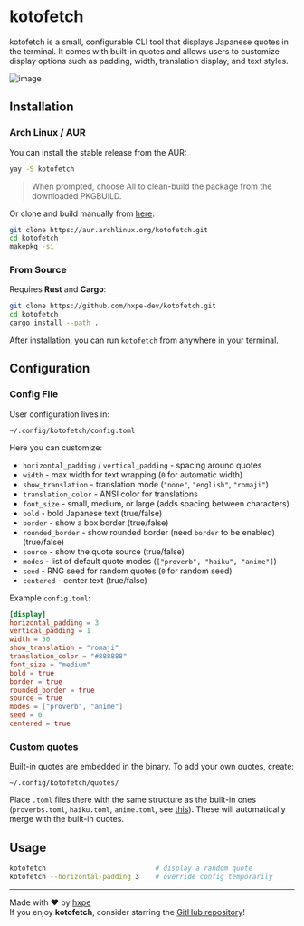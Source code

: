 # kotofetch

kotofetch is a small, configurable CLI tool that displays Japanese quotes in the terminal. It comes with built-in quotes and allows users to customize display options such as padding, width, translation display, and text styles.

![image](./images/03.jpg)

## Installation

### Arch Linux / AUR
You can install the stable release from the AUR:

```bash
yay -S kotofetch
```

> When prompted, choose All to clean-build the package from the downloaded PKGBUILD.

Or clone and build manually from [here](https://aur.archlinux.org/packages/kotofetch):
```bash
git clone https://aur.archlinux.org/kotofetch.git
cd kotofetch
makepkg -si
```

### From Source
Requires **Rust** and **Cargo**:

```bash
git clone https://github.com/hxpe-dev/kotofetch.git
cd kotofetch
cargo install --path .
```

After installation, you can run `kotofetch` from anywhere in your terminal.

## Configuration

### Config File

User configuration lives in:

```
~/.config/kotofetch/config.toml
```

Here you can customize:
- `horizontal_padding` / `vertical_padding` - spacing around quotes
- `width` - max width for text wrapping (`0` for automatic width)
- `show_translation` - translation mode (`"none"`, `"english"`, `"romaji"`)
- `translation_color` - ANSI color for translations
- `font_size` - small, medium, or large (adds spacing between characters)
- `bold` - bold Japanese text (true/false)
- `border` - show a box border (true/false)
- `rounded_border` - show rounded border (need `border` to be enabled) (true/false)
- `source` - show the quote source (true/false)
- `modes` - list of default quote modes (`["proverb", "haiku", "anime"]`)
- `seed` - RNG seed for random quotes (`0` for random seed)
- `centered` - center text (true/false)

Example `config.toml`:
```toml
[display]
horizontal_padding = 3
vertical_padding = 1
width = 50
show_translation = "romaji"
translation_color = "#888888"
font_size = "medium"
bold = true
border = true
rounded_border = true
source = true
modes = ["proverb", "anime"]
seed = 0
centered = true
```

### Custom quotes
Built-in quotes are embedded in the binary. To add your own quotes, create:
```
~/.config/kotofetch/quotes/
```

Place `.toml` files there with the same structure as the built-in ones (`proverbs.toml`, `haiku.toml`, `anime.toml`, see [this](https://github.com/hxpe-dev/kotofetch/tree/main/quotes)). These will automatically merge with the built-in quotes.

## Usage
```bash
kotofetch                           # display a random quote
kotofetch --horizontal-padding 3    # override config temporarily
```

---

Made with ❤️ by [hxpe](https://github.com/hxpe-dev)  
If you enjoy **kotofetch**, consider starring the [GitHub repository](https://github.com/hxpe-dev/kotofetch)!
